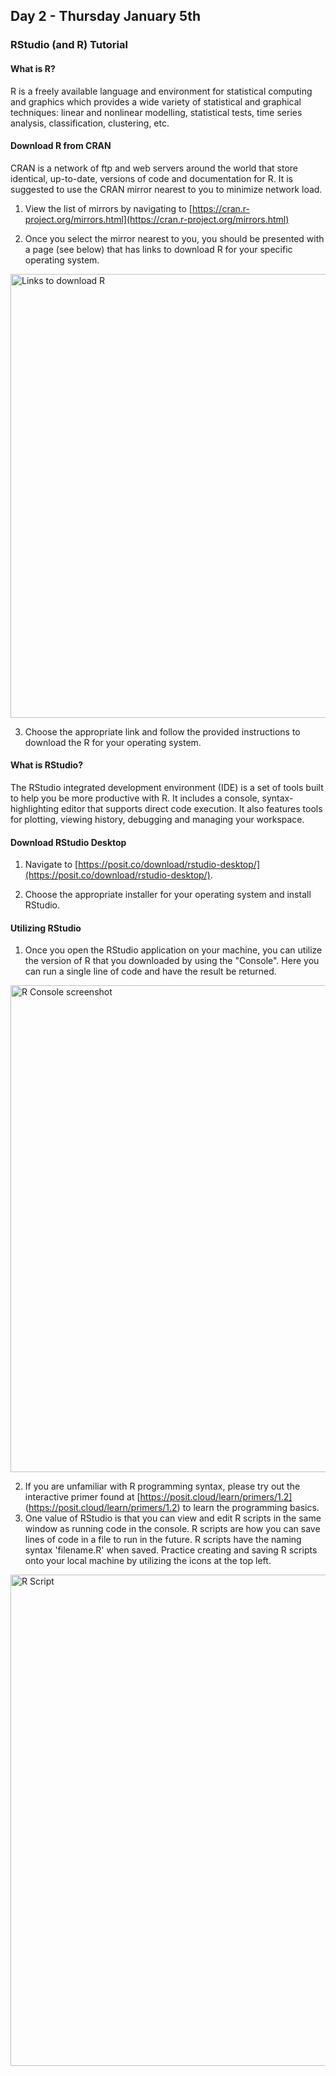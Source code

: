 ## Day 2 - Thursday January 5th 

### RStudio (and R) Tutorial

#### What is R?

R is a freely available language and environment for statistical computing and graphics which provides a wide variety of statistical and graphical techniques: linear and nonlinear modelling, statistical tests, time series analysis, classification, clustering, etc.

#### Download R from CRAN

CRAN is a network of ftp and web servers around the world that store identical, up-to-date, versions of code and documentation for R. It is suggested to use the CRAN mirror nearest to you to minimize network load.

1. View the list of mirrors by navigating to [https://cran.r-project.org/mirrors.html](https://cran.r-project.org/mirrors.html)

2. Once you select the mirror nearest to you, you should be presented with a page (see below) that has links to download R for your specific operating system. 

<img width="710" alt="Links to download R" src="https://user-images.githubusercontent.com/54687845/210781131-83ea51a4-7dcf-4ffb-9b32-2ca78a4df3e6.png">

3. Choose the appropriate link and follow the provided instructions to download the R for your operating system.

#### What is RStudio?

The RStudio integrated development environment (IDE) is a set of tools built to help you be more productive with R. It includes a console, syntax-highlighting editor that supports direct code execution. It also features tools for plotting, viewing history, debugging and managing your workspace.

#### Download RStudio Desktop

1. Navigate to [https://posit.co/download/rstudio-desktop/](https://posit.co/download/rstudio-desktop/).

2. Choose the appropriate installer for your operating system and install RStudio.

#### Utilizing RStudio

1. Once you open the RStudio application on your machine, you can utilize the version of R that you downloaded by using the "Console". Here you can run a single line of code and have the result be returned. 

<img width="779" alt="R Console screenshot" src="https://user-images.githubusercontent.com/54687845/210785387-67a92c98-384d-4a6b-a001-efcf1d5e6933.png">

2. If you are unfamiliar with R programming syntax, please try out the interactive primer found at [https://posit.cloud/learn/primers/1.2] (https://posit.cloud/learn/primers/1.2) to learn the programming basics.
3. One value of RStudio is that you can view and edit R scripts in the same window as running code in the console. R scripts are how you can save lines of code in a file to run in the future. R scripts have the naming syntax 'filename.R' when saved. Practice creating and saving R scripts onto your local machine by utilizing the icons at the top left.
<img width="786" alt="R Script" src="https://user-images.githubusercontent.com/54687845/210785723-ca760aac-19fb-480c-a258-cbecc9392709.png"> 

